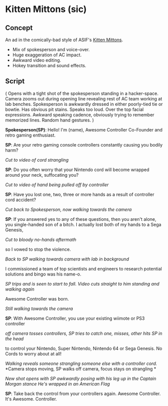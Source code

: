 # Kitten Mittons (sic)

## Concept

An ad in the comically-bad 
style of ASIF's [Kitten Mittons](http://www.youtube.com/watch?v=PGNnEmd9jw8).

* Mix of spokesperson
  and voice-over.
* Huge exaggeration of AC impact.
* Awkward video editing.
* Hokey transition and sound effects.

## Script

(
Opens with a tight shot of the spokesperson
standing in a hacker-space.
Camera zooms out during opening line
revealing rest of AC team working at lab benches.
Spokesperson is awkwardly dressed 
in either poorly-tied tie or bowtie. 
Has obvious pit stains.
Speaks too loud.
Over the top facial expressions.
Awkward speaking cadence,
obviously trying to remember memorized lines.
Random hand gestures.
)

**Spokesperson(SP)**: Hello! 
I'm (name), 
Awesome Controller Co-Founder 
and retro gaming enthusiast.

**SP**: Are your retro gaming console controllers
constantly causing you bodily harm?

*Cut to video of cord strangling*

**SP**: Do you often worry that 
your Nintendo cord will become wrapped around your neck, 
suffocating you?

*Cut to video of hand being pulled off by controller*

**SP**: Have you lost 
one, two, three or more hands 
as a result of controller cord accident?

*Cut back to Spokesperson, now walking towards the camera*

**SP**: If you answered yes to any of these questions, 
then you aren't alone, 
you single-handed son of a bitch.
I actually lost both of my hands to a Sega Genesis, 

*Cut to bloody no-hands aftermath*

so I vowed to stop the violence.

*Back to SP walking towards camera with lab in background*

I commissioned a team of top scientists and engineers
to research potential solutions
and bingo was his name-o.

*SP trips and is seen to start to fall. Video cuts straight to him standing and walking again*

Awesome Controller was born.

*Still walking towards the camera*

**SP**: With Awesome Controller,
you use your existing wiimote or PS3 controller

*off camera tosses controllers, SP tries to catch one, misses, other hits SP in the head*

to control your 
Nintendo, 
Super Nintendo, 
Nintendo 64 
or Sega Genesis.
No Cords to worry about at all!

*Walking reveals someone strangling someone else with a controller cord.*
*Camera stops moving, SP walks off camera, focus stays on strangling *

*New shot opens with SP awkwardly posing with his leg up in the Captain Morgan stance*
*He's wrapped in an American Flag*

**SP**: Take back the control from your controllers again.
Awesome Controller.
It's Awesome.
Controller. 
